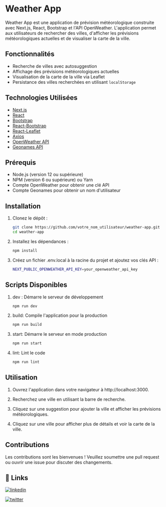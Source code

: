 
# Weather App

Weather App est une application de prévision météorologique construite avec Next.js, React, Bootstrap et l'API OpenWeather. L'application permet aux utilisateurs de rechercher des villes, d'afficher les prévisions météorologiques actuelles et de visualiser la carte de la ville.

## Fonctionnalités

- Recherche de villes avec autosuggestion
- Affichage des prévisions météorologiques actuelles
- Visualisation de la carte de la ville via Leaflet
- Persistance des villes recherchées en utilisant `localStorage`

## Technologies Utilisées

- [Next.js](https://nextjs.org/)
- [React](https://reactjs.org/)
- [Bootstrap](https://getbootstrap.com/)
- [React-Bootstrap](https://react-bootstrap.github.io/)
- [React-Leaflet](https://react-leaflet.js.org/)
- [Axios](https://axios-http.com/)
- [OpenWeather API](https://openweathermap.org/api)
- [Geonames API](http://www.geonames.org/)

## Prérequis

- Node.js (version 12 ou supérieure)
- NPM (version 6 ou supérieure) ou Yarn
- Compte OpenWeather pour obtenir une clé API
- Compte Geonames pour obtenir un nom d'utilisateur

## Installation

1. Clonez le dépôt :
   ```sh
   git clone https://github.com/votre_nom_utilisateur/weather-app.git
   cd weather-app

2. Installez les dépendances :
    ```sh
    npm install

3. Créez un fichier .env.local à la racine du projet et ajoutez vos clés API :
    ```sh
    NEXT_PUBLIC_OPENWEATHER_API_KEY=your_openweather_api_key

## Scripts Disponibles

1. dev : Démarre le serveur de développement
   ```sh
   npm run dev

2. build: Compile l'application pour la production
   ```sh
   npm run build

3. start: Démarre le serveur en mode production
    ```sh
   npm run start

4. lint: Lint le code
    ```sh
   npm run lint


## Utilisation

1. Ouvrez l'application dans votre navigateur à http://localhost:3000.

2. Recherchez une ville en utilisant la barre de recherche.

3. Cliquez sur une suggestion pour ajouter la ville et afficher les prévisions météorologiques.

4. Cliquez sur une ville pour afficher plus de détails et voir la carte de la ville.

## Contributions

Les contributions sont les bienvenues ! Veuillez soumettre une pull request ou ouvrir une issue pour discuter des changements.




## 🔗 Links
[![linkedin](https://img.shields.io/badge/linkedin-0A66C2?style=for-the-badge&logo=linkedin&logoColor=white)](https://www.linkedin.com/in/serroukhac/)

[![twitter](https://img.shields.io/badge/twitter-1DA1F2?style=for-the-badge&logo=twitter&logoColor=white)](https://twitter.com/serroukhac)

